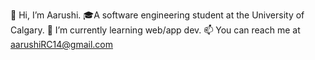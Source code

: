 👋 Hi, I’m Aarushi. 
🎓A software engineering student at the University of Calgary.
🌱 I’m currently learning web/app dev.
📫 You can reach me at aarushiRC14@gmail.com

<!---
aarushirc14/aarushirc14 is a ✨ special ✨ repository because its `README.md` (this file) appears on your GitHub profile.
You can click the Preview link to take a look at your changes.
--->
